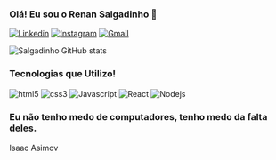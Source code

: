 ### Olá! Eu sou o Renan Salgadinho 🖖   


[![Linkedin](https://img.shields.io/badge/LinkedIn-0077B5?style=for-the-badge&logo=linkedin&logoColor=white)]()
[![Instagram](https://img.shields.io/badge/Instagram-E4405F?style=for-the-badge&logo=instagram&logoColor=white)](https://www.instagram.com/salgadinhorenanjr/)
[![Gmail](https://img.shields.io/badge/Gmail-D14836?style=for-the-badge&logo=gmail&logoColor=white)](https://mail.google.com)


![Salgadinho GitHub stats](https://github-readme-stats.vercel.app/api?username=Salgadinhorenanj&show_icons=true&theme=tokyonight)

### Tecnologias que Utilizo!
<div style="display: inline_block">
    <img align="center" alt="html5" src="https://img.shields.io/badge/HTML5-E34F26?style=for-the-badge&logo=html5&logoColor=white">
    <img align="center" alt="css3" src=https://img.shields.io/badge/CSS3-1572B6?style=for-the-badge&logo=css3&logoColor=white>
    <img align="center" alt="Javascript" src=https://img.shields.io/badge/JavaScript-F7DF1E?style=for-the-badge&logo=javascript&logoColor=black>
    <img align="center" alt="React" src=https://img.shields.io/badge/React-20232A?style=for-the-badge&logo=react&logoColor=61DAFB>
    <img align="center" alt="Nodejs" src=https://img.shields.io/badge/Node.js-43853D?style=for-the-badge&logo=node.js&logoColor=white>
</div>

### Eu não tenho medo de computadores, tenho medo da falta deles. 
Isaac Asimov
 
